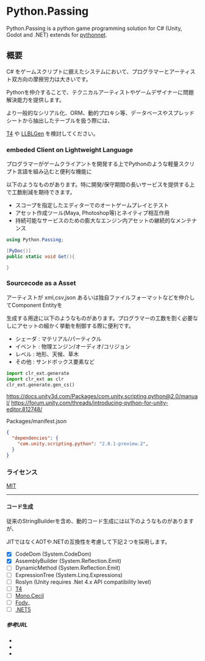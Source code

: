 # Python.Passing
Python.Passing is a python game programming solution for C# (Unity, Godot and .NET)
extends for [pythonnet](http://pythonnet.github.io/).


## 概要
C# をゲームスクリプトに据えたシステムにおいて、プログラマーとアーティスト双方向の摩擦労力は大きいです。

Pythonを仲介することで、テクニカルアーティストやゲームデザイナーに問題解決能力を提供します。

より一般的なシリアル化、ORM、動的プロキシ等、データベースやスプレッドシートから抽出したテーブルを扱う際には、

[T4](https://docs.microsoft.com/ja-jp/visualstudio/modeling/code-generation-and-t4-text-templates?view=vs-2019) や [LLBLGen](https://www.llblgen.com/) を検討してください。


### embeded Client on Lightweight Language
プログラマーがゲームクライアントを開発する上でPythonのような軽量スクリプト言語を組み込むと便利な機能に

以下のようなものがあります。特に開発/保守期間の長いサービスを提供する上で工数削減を期待できます。

- スコープを指定したエディターでのオートゲームプレイとテスト
- アセット作成ツール(Maya, Photoshop等)とネイティブ相互作用
- 持続可能なサービスのための膨大なエンジン内アセットの継続的なメンテナンス

```c#
using Python.Passing;

[PyDoc()]
public static void Get(){

}
```

### Sourcecode as a Asset
アーティストが xml,csv,json あるいは独自ファイルフォーマットなどを仲介してComponent Entityを

生成する用途に以下のようなものがあります。プログラマーの工数を割く必要なしにアセットの細かく挙動を制御する際に便利です。

- シェーダ : マテリアル/パーティクル
- イベント : 物理エンジン/オーディオ/コリジョン
- レベル : 地形、天候、草木
- その他 : サンドボックス要素など

```python
import clr_ext.generate
import clr_ext as clr
clr_ext.generate.gen_cs()
```

https://docs.unity3d.com/Packages/com.unity.scripting.python@2.0/manual/
https://forum.unity.com/threads/introducing-python-for-unity-editor.812748/

Packages/manifest.json
```json
{
  "dependencies": {
    "com.unity.scripting.python": "2.0.1-preview.2",
  }
}
```


### ライセンス
[MIT](./License.md)

---

#### コード生成
従来のStringBuilderを含め、動的コード生成には以下のようなものがありますが、

JITではなくAOTや.NETの互換性を考慮して下記２つを採用します。

- [x] CodeDom (System.CodeDom)
- [x] AssemblyBuilder (System.Reflection.Emit)
- [ ] DynamicMethod (System.Reflection.Emit)
- [ ] ExpressionTree (System.Linq.Expressions) 
- [ ] Roslyn (Unity requires .Net 4.x API compatibility level)
- [ ] [T4](http://neue.cc/2019/12/06_585.html)
- [ ] [Mono.Cecil](https://qiita.com/pCYSl5EDgo/items/4146989d08e169dde81d)
- [ ] [Fody](https://github.com/Fody/Fody)_
- [ ] [.NET5](https://devblogs.microsoft.com/dotnet/introducing-c-source-generators/)

##### 参考URL
- [](http://blog.shos.info/archives/2013/11/csharp_metaprogramming.html)
- [](https://ufcpp.net/study/csharp/misc_dynamic.html)
- [](http://neue.cc/2017/12/04_560.html)
